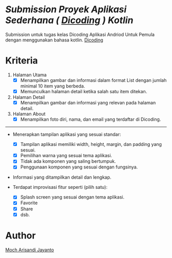 *Submission Proyek Aplikasi Sederhana ( [Dicoding](https://www.dicoding.com/) ) Kotlin*
===========================
Submission untuk tugas kelas Dicoding Aplikasi Andriod Untuk Pemula dengan menggunakan bahasa kotlin.
[Dicoding](https://www.dicoding.com/)

Kriteria
=========

1. Halaman Utama
   - [x] Menampilkan gambar dan informasi dalam format List dengan jumlah minimal 10 item yang berbeda.
   - [x] Memunculkan halaman detail ketika salah satu item ditekan.
2. Halaman Detail
   - [x] Menampilkan gambar dan informasi yang relevan pada halaman detail.
3. Halaman About
   - [x] Menampilkan foto diri, nama, dan email yang terdaftar di Dicoding.

----------------------

* Menerapkan tampilan aplikasi yang sesuai standar:
  - [x] Tampilan aplikasi memiliki width, height, margin, dan padding yang sesuai.
  - [x] Pemilihan warna yang sesuai tema aplikasi. 
  - [x] Tidak ada komponen yang saling bertumpuk.
  - [x] Penggunaan komponen yang sesuai dengan fungsinya.

* Informasi yang ditampilkan detail dan lengkap.

* Terdapat improvisasi fitur seperti (pilih satu): 
  - [x] Splash screen yang sesuai dengan tema aplikasi.
  - [x] Favorite
  - [x] Share
  - [x] dsb.

Author
============
[Moch Arisandi Jayanto](https://github.com/MochArisandiJayanto)


